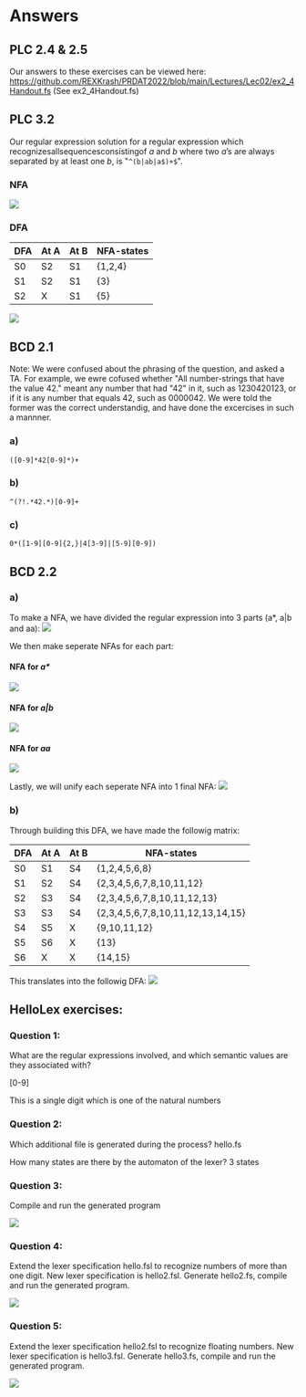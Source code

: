 # Answers

## PLC 2.4 & 2.5 

Our answers to these exercises can be viewed here: https://github.com/REXKrash/PRDAT2022/blob/main/Lectures/Lec02/ex2_4Handout.fs (See ex2_4Handout.fs)

## PLC 3.2

Our regular expression solution for a regular expression which recognizesallsequencesconsistingof _a_ and _b_ where two _a_’s are always separated by at least one _b_, is "`^(b|ab|a$)+$`".


### NFA 
![](https://github.com/REXKrash/PRDAT2022/blob/main/Lectures/Lec02/images/PLC3_2/SFA.jpg?raw=true)


### DFA

| DFA | At A | At B | NFA-states |
| --- | ---- | ---- | ---------- |
| S0  | S2   | S1   | {1,2,4}    |
| S1  | S2   | S1   | {3}        |
| S2  | X    | S1   | {5}        |
![](https://github.com/REXKrash/PRDAT2022/blob/main/Lectures/Lec02/images/PLC3_2/DFA.jpg?raw=true)


## BCD 2.1

Note: We were confused about the phrasing of the question, and asked a TA. For example, we ewre cofused whether "All number-strings that have the value 42." meant any number that had "42" in it, such as 1230420123, or if it is any number that equals 42, such as 0000042. We were told the former was the correct understandig, and have done the excercises in such a mannner.

### a)
`([0-9]*42[0-9]*)+`

### b)
`^(?!.*42.*)[0-9]+`

### c)
`0*([1-9][0-9]{2,}|4[3-9]|[5-9][0-9])`

## BCD 2.2

### a)
To make a NFA, we have divided the regular expression into 3 parts (a*, a|b and aa):
![](https://github.com/REXKrash/PRDAT2022/blob/main/Lectures/Lec02/images/BCD2_2/NFAv0.png?raw=true) 

We then make seperate NFAs for each part:
#### NFA for _a*_
![](https://github.com/REXKrash/PRDAT2022/blob/main/Lectures/Lec02/images/BCD2_2/NFAv01.png?raw=true) 

#### NFA for _a|b_
![](https://github.com/REXKrash/PRDAT2022/blob/main/Lectures/Lec02/images/BCD2_2/NFAv02.png?raw=true) 

#### NFA for _aa_
![](https://github.com/REXKrash/PRDAT2022/blob/main/Lectures/Lec02/images/BCD2_2/NFAv03.png?raw=true) 

Lastly, we will unify each seperate NFA into 1 final NFA:
![](https://github.com/REXKrash/PRDAT2022/blob/main/Lectures/Lec02/images/BCD2_2/NFAv1.png?raw=true) 

### b)
Through building this DFA, we have made the followig matrix:

| DFA | At A | At B | NFA-states                        |
| --- | ---- | ---- | --------------------------------- |
| S0  | S1   | S4   | {1,2,4,5,6,8}                     |
| S1  | S2   | S4   | {2,3,4,5,6,7,8,10,11,12}          |
| S2  | S3   | S4   | {2,3,4,5,6,7,8,10,11,12,13}       |
| S3  | S3   | S4   | {2,3,4,5,6,7,8,10,11,12,13,14,15} |
| S4  | S5   | X    | {9,10,11,12}                      |
| S5  | S6   | X    | {13}                              |
| S6  | X    | X    | {14,15}                           |


This translates into the followig DFA:
![](https://github.com/REXKrash/PRDAT2022/blob/main/Lectures/Lec02/images/BCD2_2/DFA.png?raw=true) 

## HelloLex exercises:

### Question 1:
What are the regular expressions involved, and
which semantic values are they associated with?

[0-9]

This is a single digit which is one of the natural numbers


### Question 2:
Which additional file is generated during the process?
hello.fs

How many states are there by the automaton of the lexer?
3 states


### Question 3:
Compile and run the generated program

![](https://github.com/REXKrash/PRDAT2022/blob/main/Lectures/Lec02/images/HelloLex/Question3.png?raw=true)

### Question 4:
Extend the lexer specification hello.fsl to
recognize numbers of more than one digit. New
lexer specification is hello2.fsl. Generate
hello2.fs, compile and run the generated program.

![](https://github.com/REXKrash/PRDAT2022/blob/main/Lectures/Lec02/images/HelloLex/Question4.png?raw=true) 

### Question 5:
Extend the lexer specification hello2.fsl to recognize floating
numbers. New lexer specification is hello3.fsl. Generate
hello3.fs, compile and run the generated program.

![](https://github.com/REXKrash/PRDAT2022/blob/main/Lectures/Lec02/images/HelloLex/Question5.png?raw=true)